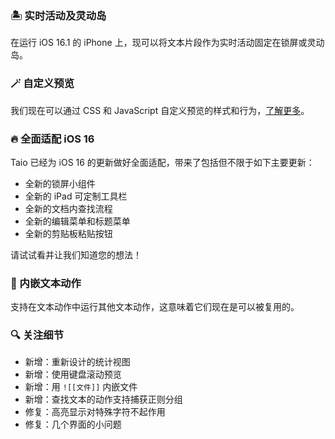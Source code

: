 ### 🏝 实时活动及灵动岛

在运行 iOS 16.1 的 iPhone 上，现可以将文本片段作为实时活动固定在锁屏或灵动岛。

### 🪄 自定义预览

我们现在可以通过 CSS 和 JavaScript 自定义预览的样式和行为，[了解更多](https://docs.taio.app/#/bo/editor/custom-preview)。

### 🔥 全面适配 iOS 16

Taio 已经为 iOS 16 的更新做好全面适配，带来了包括但不限于如下主要更新：

- 全新的锁屏小组件
- 全新的 iPad 可定制工具栏
- 全新的文档内查找流程
- 全新的编辑菜单和标题菜单
- 全新的剪贴板粘贴按钮

请试试看并让我们知道您的想法！

### 🔨 内嵌文本动作

支持在文本动作中运行其他文本动作，这意味着它们现在是可以被复用的。

### 🔍 关注细节

- 新增：重新设计的统计视图
- 新增：使用键盘滚动预览
- 新增：用 `![[文件]]` 内嵌文件
- 新增：查找文本的动作支持捕获正则分组
- 修复：高亮显示对特殊字符不起作用
- 修复：几个界面的小问题